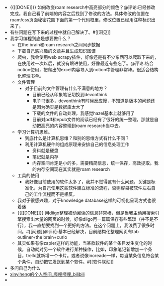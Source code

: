 - {{[[DONE]]}} 如何改变roam research中高亮部分的颜色？@评论:已经修改完成。我自己看了前端的内容之后找到了修改的方法。具体修改的位置在roam/css页面秘密花园下面的第一个代码框里，修改位置已经用注释标识出来了。
- 有些问题在写下来的过程中就自己解决了。#[[洞见]]
- 我学习编程到底是想要做什么？
    - 在the brain和roam research之间同步数据
    - 下载自己感兴趣的文章并且生成知识图谱
    - 爬虫，我会使用web scrapy插件，好像还是有不少东西可以爬取下来的，在使用过一次以后，就没有跟进使用，好像最近有些忘了。@评论:结合notion使用，把爬出的excel内容导入到notion中管理非常棒。很适合结构化整理书单。
    - 文件管理
        - 对于目前的文件管理有什么不满意的地方？
            - 目前已经从印象笔记切换到devonthink
            - 电子书很多，devonthink有时候反应慢，不知道是版本的问题还是因为确实是数据库太大了
            - 下载的文件的自动处理，我感觉hazel基本上就够用了
            - 目前对pdf和epub文件的阅读已经有了很好的统一整理，那就是自动把高亮的内容整理到roam research当中去。
    - 学习计算机思维。
        - 到底什么是计算机思维？和别的思维方式有什么不同？
        - 利用计算机硬件的组成原理来安排自己的信息处理工作
            - 资料就是硬盘
            - 笔记就是内存
            - 内存空间肯定是小的多，需要精简信息，统一保存，高效提取。我的内存空间现在其实就是roam research
    - 工具的使用
        - 我好像目前使用的软件太多了，我并不觉得这有什么问题，关键是标准化，为自己使用这些软件建立标准的流程，否则容易被软件左右自己的工作流程而不是相反。
    - 我对于很感兴趣，对于knowledge database这样的可视化呈现方式也很着迷
    - {{[[DONE]]}} 用diigo整理被动阅读的信息非常棒，但是当我主动用搜索引擎搜索出大量的网页的时候，好像diigo再一篇篇保存有些繁琐（并不是不行），我一直想要找到一个更好的方法。在这个问题上，我浪费了很多时间。#[[问题]]@评论:基本已经解决，目前结构化整理网页有tab outliner+the brain+curio
    - 其实如果有像zapier这样的功能，当某款软件的某个条目发生变化的时候，自动就对另一个软件进行某种操作，比如，印象笔记新增加一个条目，trello就新增一个卡片。或者说像inoreade一样，每当某条信息符合某个条件，自动把它发送到某个软件。#[[软件联动]]
- 多问自己为什么
- [xinyiheng的个人空间_哔哩哔哩_bilibili](https://space.bilibili.com/442698571/fans/follow)
- 
